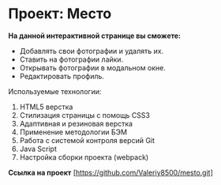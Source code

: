 # Проект: Место
**На данной интерактивной странице вы сможете:**
* Добавлять свои фотографии и удалять их.
* Ставить на фотографии лайки.
* Открывать фотографии в модальном окне.
* Редактировать профиль.

Используемые технологии: 
1. HTML5 верстка
2. Стилизация страницы с помощь CSS3
3. Адаптивная и резиновая верстка
4. Применение методологии БЭМ
5. Работа с системой контроля версий Git
6. Java Script 
7. Настройка сборки проекта (webpack)


**Ссылка на проект** [https://github.com/Valeriy8500/mesto.git]


